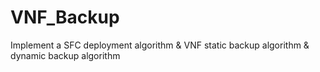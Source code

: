 # VNF_Backup
Implement a SFC deployment algorithm &amp; VNF static backup algorithm &amp; dynamic backup algorithm
